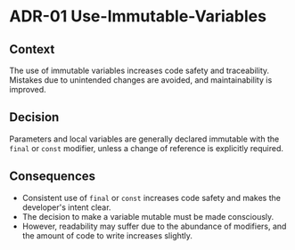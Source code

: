 # ADR-01 Use-Immutable-Variables

## Context

The use of immutable variables increases code safety and traceability. Mistakes due to unintended changes are avoided, and maintainability is improved.

## Decision

Parameters and local variables are generally declared immutable with the `final` or `const` modifier, unless a change of reference is explicitly required.

## Consequences

- Consistent use of `final` or `const` increases code safety and makes the developer's intent clear.
- The decision to make a variable mutable must be made consciously.
- However, readability may suffer due to the abundance of modifiers, and the amount of code to write increases slightly.
